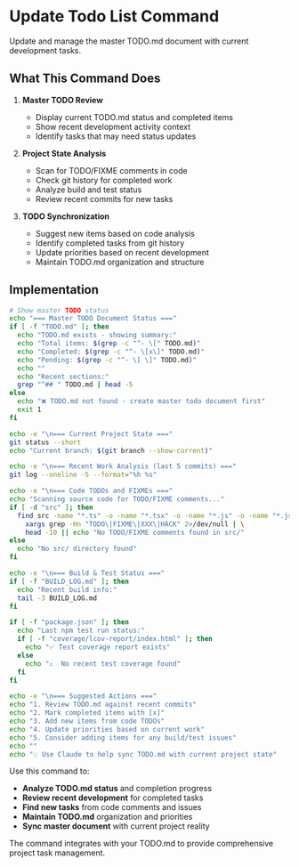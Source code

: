 # Update Todo List Command

Update and manage the master TODO.md document with current development tasks.

## What This Command Does

1. **Master TODO Review**
   - Display current TODO.md status and completed items
   - Show recent development activity context
   - Identify tasks that may need status updates

2. **Project State Analysis**
   - Scan for TODO/FIXME comments in code
   - Check git history for completed work
   - Analyze build and test status
   - Review recent commits for new tasks

3. **TODO Synchronization**
   - Suggest new items based on code analysis
   - Identify completed tasks from git history
   - Update priorities based on recent development
   - Maintain TODO.md organization and structure

## Implementation

```bash
# Show master TODO status
echo "=== Master TODO Document Status ==="
if [ -f "TODO.md" ]; then
  echo "TODO.md exists - showing summary:"
  echo "Total items: $(grep -c "^- \[" TODO.md)"
  echo "Completed: $(grep -c "^- \[x\]" TODO.md)"
  echo "Pending: $(grep -c "^- \[ \]" TODO.md)"
  echo ""
  echo "Recent sections:"
  grep "^## " TODO.md | head -5
else
  echo "❌ TODO.md not found - create master todo document first"
  exit 1
fi

echo -e "\n=== Current Project State ==="
git status --short
echo "Current branch: $(git branch --show-current)"

echo -e "\n=== Recent Work Analysis (last 5 commits) ==="
git log --oneline -5 --format="%h %s"

echo -e "\n=== Code TODOs and FIXMEs ==="
echo "Scanning source code for TODO/FIXME comments..."
if [ -d "src" ]; then
  find src -name "*.ts" -o -name "*.tsx" -o -name "*.js" -o -name "*.jsx" | \
    xargs grep -Hn "TODO\|FIXME\|XXX\|HACK" 2>/dev/null | \
    head -10 || echo "No TODO/FIXME comments found in src/"
else
  echo "No src/ directory found"
fi

echo -e "\n=== Build & Test Status ==="
if [ -f "BUILD_LOG.md" ]; then
  echo "Recent build info:"
  tail -3 BUILD_LOG.md
fi

if [ -f "package.json" ]; then
  echo "Last npm test run status:"
  if [ -f "coverage/lcov-report/index.html" ]; then
    echo "✅ Test coverage report exists"
  else
    echo "⚠️  No recent test coverage found"
  fi
fi

echo -e "\n=== Suggested Actions ==="
echo "1. Review TODO.md against recent commits"
echo "2. Mark completed items with [x]"
echo "3. Add new items from code TODOs"
echo "4. Update priorities based on current work"
echo "5. Consider adding items for any build/test issues"
echo ""
echo "💡 Use Claude to help sync TODO.md with current project state"
```

Use this command to:
- **Analyze TODO.md status** and completion progress
- **Review recent development** for completed tasks
- **Find new tasks** from code comments and issues
- **Maintain TODO.md** organization and priorities
- **Sync master document** with current project reality

The command integrates with your TODO.md to provide comprehensive project task management.